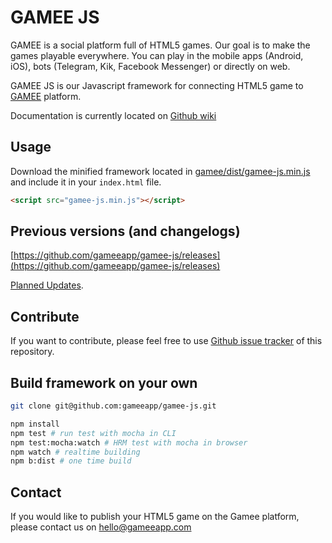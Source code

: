# GAMEE JS

GAMEE is a social platform full of HTML5 games. Our goal is to make the games playable everywhere. You can play in the mobile apps (Android, iOS), bots (Telegram, Kik, Facebook Messenger) or directly on web.

GAMEE JS is our Javascript framework for connecting HTML5 game to [GAMEE](http://www.gameeapp.com/) platform.

Documentation is currently located on [Github wiki](https://github.com/gameeapp/gamee-js/wiki)

## Usage

Download the minified framework located in [gamee/dist/gamee-js.min.js](https://github.com/gameeapp/gamee-js/blob/master/gamee/dist/gamee-js.min.js) and include it in your ```index.html``` file. 

```html
<script src="gamee-js.min.js"></script>
```

## Previous versions (and changelogs)

[https://github.com/gameeapp/gamee-js/releases](https://github.com/gameeapp/gamee-js/releases)

[Planned Updates](https://github.com/gameeapp/gamee-js/wiki/planned-updates).

## Contribute

If you want to contribute, please feel free to use [Github issue tracker](https://github.com/gameeapp/gamee-js/issues) of this repository. 

## Build framework on your own

```bash
git clone git@github.com:gameeapp/gamee-js.git
```

```bash
npm install
npm test # run test with mocha in CLI
npm test:mocha:watch # HRM test with mocha in browser
npm watch # realtime building
npm b:dist # one time build
```

## Contact

If you would like to publish your HTML5 game on the Gamee platform, please contact us on hello@gameeapp.com

